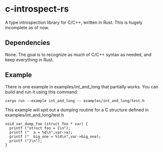 # c-introspect-rs
A type introspection library for C/C++, written in Rust. This is hugely incomplete as of now.

## Dependencies

None. The goal is to recognize as much of C/C++ syntax as needed, and keep everything in Rust.

## Example

There is one example in examples/int_and_long that partially works. You can build and run it using this command:

```
cargo run --example int_and_long -- examples/int_and_long/test.h
```

This example will spit out a dumping routine for a C structure defined in examples/int_and_long/test.h

```
void var_dump_foo (struct foo * var) {
  printf ("struct foo = {\n");
  printf ("  a = %d\n",var->a);
  printf ("  big_one = %ld\n",var->big_one);
  printf ("}\n");
}
```

